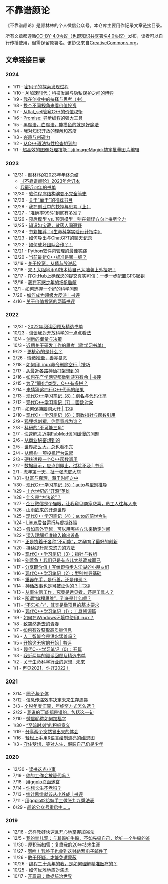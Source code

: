 # 不靠谱颜论

《不靠谱颜论》是颜林林的个人微信公众号。本仓库主要用作记录文章链接目录。

所有文章都遵循[CC-BY-4.0协议（也即知识共享署名4.0协议）](LICENSE)发布，读者可以自行传播使用，但需保留原署名。该协议来自[CreativeCommons.org](https://creativecommons.org/licenses/by/4.0/legalcode.zh-hans)。

## 文章链接目录

### 2024

* 1/11 - [密码子的探索发现过程](https://mp.weixin.qq.com/s/Q_RxDXtaDne8KKLBwRlHCA)
* 1/10 - [AI加速时代：科技发展与隐私保护之间的博弈](https://mp.weixin.qq.com/s/FNu2EtRGtXyhORAuT8a8jA)
* 1/9 - [我在创业中的抉择与思考（中）](https://mp.weixin.qq.com/s/v6VR799wMCtSlgi4tmtSCg)
* 1/8 - [换个不同视角来看价值投资](https://mp.weixin.qq.com/s/1La7uBCfeKiO7_YtyY3SRg)
* 1/7 - [从flat_set管窥C++的价值权衡](https://mp.weixin.qq.com/s/_twaQTKqC6p2Pc8c8qrLKA)
* 1/6 - [Promise: 异步编程的强大工具](https://mp.weixin.qq.com/s/atFlcMdulXcaC1dZidOW0Q)
* 1/5 - [黑魔法，白魔法，能摸鱼的就是好魔法](https://mp.weixin.qq.com/s/IlfY8hZa_3pqUia9-3Hxxw)
* 1/4 - [我对知识开放的理解和态度](https://mp.weixin.qq.com/s/EGM79BvaqWLS6djxCzjzGA)
* 1/3 - [兴趣与创造力](https://mp.weixin.qq.com/s/T4DtLwRRwSLUOy3cR1mBrg)
* 1/2 - [从C++语法特性检查想到的](https://mp.weixin.qq.com/s/xa9pJ-ZgqvJicTRdofndXQ)
* 1/1 - [超高效的图像处理技能：用ImageMagick搞定批量图片编辑](https://mp.weixin.qq.com/s/EA5J2EENzCiWYDjkZDdwVQ)

### 2023

* 12/31 - [颜林林的2023年年终总结](https://mp.weixin.qq.com/s/t_0fvas2SOvfIpXMeX4Fcg)
    * [《不靠谱颜论》2023年合订本](https://mp.weixin.qq.com/s/eDUHyrsHEiQUVj1Ansigsw)
    * [我最近四年的书单](https://mp.weixin.qq.com/s/ixSVbuw6-beufOYrAsQNYw)
* 12/30 - [软件程序结构演变不完全简史](https://mp.weixin.qq.com/s/L2wkIkkVrp1DFcjleAdeZw)
* 12/29 - [关于“单干”的推荐书目](https://mp.weixin.qq.com/s/exGi18F4aAKN-WQQjN5Bnw)
* 12/28 - [我在创业中的抉择与思考（上）](https://mp.weixin.qq.com/s/68WsiA8Hr2fb_3LJR55zRA)
* 12/27 - [“准确率99%”到底有多准？](https://mp.weixin.qq.com/s/i9hTjjSiGs7u6B91BO47RA)
* 12/26 - [预后模型 vs. 预测模型：别在错误方向上拼尽全力](https://mp.weixin.qq.com/s/pTFD-sB_EbGieG8zvmMEAw)
* 12/25 - [知识如宝藏，散落人间遍野](https://mp.weixin.qq.com/s/eL2INVrgKFGaFWuldwRHzQ)
* 12/24 - [书籍推荐：《生命科学实验设计指南》](https://mp.weixin.qq.com/s/_1i9EC4x-xwxmA3grNXcSQ)
* 12/23 - [如何导出与ChatGPT的聊天记录](https://mp.weixin.qq.com/s/U2bEu1eki38cJGsbsf3snA)
* 12/22 - [如何破坏团队合作？！](https://mp.weixin.qq.com/s/sczQOaZo3wtAc5bvfFuoHA)
* 12/21 - [Python软件包管理的最佳实践](https://mp.weixin.qq.com/s/8M5ssxmGXYECrAwpACoxgQ)
* 12/20 - [当前最新C++标准是哪一版？](https://mp.weixin.qq.com/s/90rPClS1qzR8iio14G3yuQ)
* 12/19 - [关于投资，从债与股说起](https://mp.weixin.qq.com/s/CrgHATyRVA1cnuNLQOyfVw)
* 12/18 - [来！大胆地用AI技术给自己大脑装上外挂吧！](https://mp.weixin.qq.com/s/Tq-Lh5qEcT8IiEA1KFevQQ)
* 12/17 - [在GitHub上确保您的提交真实可信：一步一步配置GPG密钥](https://mp.weixin.qq.com/s/mPxu4d7z65trQ49jWtyzig)
* 12/16 - [我在不惑之年的扬帆启航](https://mp.weixin.qq.com/s/VwDelcD2hgl7yfIELyiDCQ)
* 12/1 - [如何选择一个好的科学问题](https://mp.weixin.qq.com/s/IjpNilrNz4TShQ0NOcpSMw)
* 7/26 - [如何成为超级大反派｜书评](https://mp.weixin.qq.com/s/GlUZTBvpv1Jw2KFNWVXrYQ)
* 4/16 - [关于价值投资的两篇书评](https://mp.weixin.qq.com/s/8DJqpCJQmk-jtj1IIWnDXg)

### 2022

* 12/31 - [2022年阅读回顾及精选书单](https://mp.weixin.qq.com/s/AkATSjcMujY2BQQHBbCJ8Q)
* 10/23 - [谈谈我对开放科学的一点点看法](https://mp.weixin.qq.com/s/I5CdVTRrGyb55cnSPnRr9w)
* 10/4 - [创新的衡量与决策](https://mp.weixin.qq.com/s/Zj8F1UU6DYk3xlXCErA0FQ)
* 10/3 - [近期关于研发工作的思考（附学习书单）](https://mp.weixin.qq.com/s/lJamSAZ_d0vdba6W7dq9SA)
* 9/22 - [更核心的是什么？](https://mp.weixin.qq.com/s/iPpEtNnJAhqECbNUscp9Ag)
* 2/26 - [情绪推至，善亦易恶](https://mp.weixin.qq.com/s/tVmQ3X2aYdsTBcyshCAI2A)
* 2/18 - [如何用Linux命令删除空行 | 技巧](https://mp.weixin.qq.com/s/S5QI3Xu8pmim0GDx8A6p3w)
* 2/17 - [从最近各路神仙打架想到的](https://mp.weixin.qq.com/s/h1KH74bHUEJcGMNQAaoeGA)
* 2/16 - [如何在产学两界都做到游刃有余 | 书评](https://mp.weixin.qq.com/s/JsEYcBWvNS_V8AwdadFyLg)
* 2/15 - [为了“弱化”类型，C++有多拼？](https://mp.weixin.qq.com/s/ppihXN8iG-Nzb6eDvr7KTw)
* 2/14 - [来猜猜这四行C++代码的结果](https://mp.weixin.qq.com/s/97uewqqoUMyQCe9fHF3GVA)
* 2/13 - [现代C++学习笔记（8）：别名与代码化简](https://mp.weixin.qq.com/s/N8tfHUOhfh_l5f6yBEM53A)
* 2/12 - [现代C++学习笔记（7）：函数对象](https://mp.weixin.qq.com/s/h60kkUhiN3Gh3IInruRq0A)
* 2/11 - [如何保持脑洞大开 | 书评](https://mp.weixin.qq.com/s/qbU0j9mHGJXzMGORJPuZTA)
* 2/10 - [现代C++学习笔记（6）：函数指针与函数引用](https://mp.weixin.qq.com/s/L32JguFevNJnj_JYRxLRkQ)
* 2/9 - [狐狸或刺猬，你愿意成为谁？](https://mp.weixin.qq.com/s/Rez0VjGCiBlwQucwTBZoYg)
* 2/8 - [科研的“不可能三角”](https://mp.weixin.qq.com/s/sh3cBEIGS0rJP99Kgj5-dA)
* 2/7 - [快速解决近期PubMed访问缓慢的问题](https://mp.weixin.qq.com/s/pvKBfhqTeQAE7u5Tio7c7A)
* 2/6 - [从商业秘密想到的](https://mp.weixin.qq.com/s/_nNF9wVNdZ8fgeF1nDQUNQ)
* 2/5 - [世界那么大，总也看不完](https://mp.weixin.qq.com/s/0Yv2A59m0COIj_1mGj22fQ)
* 2/4 - [从解构一项投机行为说起](https://mp.weixin.qq.com/s/KTO8YmAbJBTs7uQ5voRBog)
* 2/3 - [硬核透视一个C++函数调用](https://mp.weixin.qq.com/s/KXWa-Yfu1t4j4Hck6bSPeQ)
* 2/2 - [数据展示，应点到即止，过犹不及 | 书评](https://mp.weixin.qq.com/s/al92yGYeq2NJ_JoYMB_Wkw)
* 2/1 - [虎年第一天，扯一张虎皮大旗](https://mp.weixin.qq.com/s/KtvS_IxYK0XVVwKP8R7nVw)
* 1/31 - [财富与真理，藏于时间之中](https://mp.weixin.qq.com/s/GxvRrxkpNqkBPZ76LxTZBQ)
* 1/30 - [现代C++学习笔记（5）：auto与型别推导](https://mp.weixin.qq.com/s/Eb1ZCZtlDU2Ajt3r5zOLWw)
* 1/29 - [十六世纪的“开源”英雄](https://mp.weixin.qq.com/s/MpjdzEvublV6zNlQthb0Rw)
* 1/28 - [什么是“方法论”？](https://mp.weixin.qq.com/s/HDHhF8wyPsprXwviCqSq4Q)
* 1/27 - [企业微信是个猫眼，让我窥见商家悲喜，员工人往与人来](https://mp.weixin.qq.com/s/FVbA1VRnDpJ5GR3gy49fgw)
* 1/26 - [山雨欲来的开源世界](https://mp.weixin.qq.com/s/i1U8PeJLX6aXYx6e0Y20Uw)
* 1/25 - [现代C++学习笔记（4）：auto的前世今生](https://mp.weixin.qq.com/s/xCcRgWjGD49vFTLefAZ7RA)
* 1/24 - [Linux后台运行与虚拟终端](https://mp.weixin.qq.com/s/IidpAnOq0VT1UZSLGOBx8A)
* 1/23 - [假如意外穿越，可以用哪些方法来确定时间](https://mp.weixin.qq.com/s/mrZUh8-JQI-nezUJyuyKdQ)
* 1/22 - [深入理解标准输入输出设备](https://mp.weixin.qq.com/s/SN6XEp5jOgvEwPYd4m3f_Q)
* 1/21 - [正是执着于各种“不可能”，才孕育了最好的创新](https://mp.weixin.qq.com/s/nVNtIVhlhlT5vRNULijFxA)
* 1/20 - [持续提升防忽悠力的方法](https://mp.weixin.qq.com/s/hk7EGYcM1a5UetEhLXjXig)
* 1/19 - [现代C++学习笔记（3）：指针与数组](https://mp.weixin.qq.com/s/zieV1X1z2YpNUp0ydv3a_g)
* 1/18 - [别着急！我们只是有点儿大器晚成而已](https://mp.weixin.qq.com/s/Svh6MfFkaD0PgDF6RvXdSw)
* 1/17 - [分享即价值！写给即将步入江湖的小朋友们](https://mp.weixin.qq.com/s/rlcJIgLlkT-qLv4dzChpNw)
* 1/16 - [现代C++学习笔记（2）：型别推导基础](https://mp.weixin.qq.com/s/6rlkGgQvP3USbrwF6D5Iyg)
* 1/15 - [重器在手，是行善，还是作恶？](https://mp.weixin.qq.com/s/hsautJDee-QYlkOArgZa8g)
* 1/14 - [神话故事也是可被证伪的？| 书评](https://mp.weixin.qq.com/s/ljfjMtp-Hh-E2ix7p1vefQ)
* 1/13 - [从事生信工作，究竟是远见者，还是工具人？](https://mp.weixin.qq.com/s/VPp9Iw7qR0kMNWmYJ-uN0Q)
* 1/12 - [所谓“编程思维”，到底是什么呢？](https://mp.weixin.qq.com/s/u7ihIMlpphHDeIx7ReDiwg)
* 1/11 - [“不忘初心”，其实是做项目的基本要求](https://mp.weixin.qq.com/s/hvoioufGd9zD5M-4PCtOxg)
* 1/10 - [现代C++学习笔记（1）：工具资源篇](https://mp.weixin.qq.com/s/5pMnsBCJxr5bt9hmKLQkDw)
* 1/9 - [如何在Windows环境中使用Linux？](https://mp.weixin.qq.com/s/95kaI8RFOoGMP0eyASuMIw)
* 1/8 - [致突然逝去的青春](https://mp.weixin.qq.com/s/dpHrEDAFftdE8n5wmy5P3g)
* 1/7 - [如何有效获取高质量信息](https://mp.weixin.qq.com/s/vMwa1DPouZ8ha4zj6s0yzQ)
* 1/6 - [人工智能会是洪水猛兽吗？](https://mp.weixin.qq.com/s/DUdEbKoY-lVC0QpjEAIYyQ)
* 1/5 - [开始这无穷的开始 | 书评](https://mp.weixin.qq.com/s/xPTklQmKXSM5Lka5TMGl7w)
* 1/4 - [现代C++学习笔记（0）：开篇](https://mp.weixin.qq.com/s/u46-CDwkZtpDb5Z3LyQVhQ)
* 1/3 - [我近两年的阅读回顾及精选书单](https://mp.weixin.qq.com/s/E4hvHELemUBO4-4E6cAD6A)
* 1/2 - [关于生命科学行业的遐想 | 未来](https://mp.weixin.qq.com/s/Sj1I35JL1vo-qO2IWBD8fw)
* 1/1 - [再见2021，你好2022！](https://mp.weixin.qq.com/s/B9GPUiFZV8gWjc_VQw_-LQ)

### 2021

* 3/14 - [圈子与个体](https://mp.weixin.qq.com/s/9PsUraj1KPVFl-_fsOy0tg)
* 3/12 - [信息传递效率决定未来生存周期](https://mp.weixin.qq.com/s/thmkpw9nmmCHvgYDPBztsg)
* 3/3 - [个税年度汇算，年终奖方式怎么选？](https://mp.weixin.qq.com/s/PwR0hdCMoX7aSm812Wceew)
* 2/22 - [我说的可能都是错的，包括这一句](https://mp.weixin.qq.com/s/hYiHJiyBCNX8xoOuNmY2sQ)
* 2/10 - [微信昵称如何加福字](https://mp.weixin.qq.com/s/zxJDuXRR6KcgSb2qyfhKsg)
* 1/30 - [“至暗时刻”的积极意义](https://mp.weixin.qq.com/s/6vtR7V2A0nfVHCyKdPLwww)
* 1/19 - [分享两个突然冒出来的体会](https://mp.weixin.qq.com/s/4GaYwVpE3wW6nWO0kc4Scg)
* 1/16 - [轻松上手用R语言绘制漂亮的维恩图](https://mp.weixin.qq.com/s/Z93iC-2iAueftwiyE3ltlQ)
* 1/3 - [守住梦想，笑对人生，假装自己仍是少年](https://mp.weixin.qq.com/s/vpLGhnQDvdK3k7HCeUt1zw)

### 2020

* 12/30 - [读书这点小事](https://mp.weixin.qq.com/s/7uB2F_9wfG80_doYwS6jWQ)
* 7/19 - [你的工作会被替代吗？](https://mp.weixin.qq.com/s/UrffeZuRKc7FrBwK4ltfSQ)
* 7/18 - [用ggplot2画迷宫](https://mp.weixin.qq.com/s/qeQ04mliUh-9rTVSpfAY2g)
* 7/14 - [你想长生不老吗？](https://mp.weixin.qq.com/s/5-anjbF6uiFRUs49v5Jniw)
* 7/13 - [统计思维就该从小养成 | 书评](https://mp.weixin.qq.com/s/gTm5_XxP3-W4Ee5AppcfJw)
* 7/11 - [用ggplot2给娃手工做张九九乘法表](https://mp.weixin.qq.com/s/-NGmN3jC0SJKWW_a28FGhw)
* 6/29 - [颜论公众号重启中……](https://mp.weixin.qq.com/s/7gHw1_JnZU9uBJixI3nxgQ)

### 2019

* 12/16 - [怎样教娃快速且开心地掌握加减法](https://mp.weixin.qq.com/s/zF6_VME4cku3_LwxrKUHGg)
* 12/5 - [我的育儿观：与其逼娃牛逼，不如先逼自己，给娃一个牛逼的爸](https://mp.weixin.qq.com/s/pw0fK4c_5f03h0QO25q7aA)
* 11/30 - [厚积当如雪：复盘我的20年技术生涯](https://mp.weixin.qq.com/s/jKB6nOuVZlnu6giYc7N1Qg)
* 11/27 - [啊哈！我终于也收到这封勒索电子邮件了](https://mp.weixin.qq.com/s/PABhpICPHli_p3zrfMxGSA)
* 11/26 - [敢于怀疑，才能免遭蒙蔽](https://mp.weixin.qq.com/s/lgzVm76hQzmgBP8h81wnew)
* 10/26 - [编程二十余年的我，是如何理解精准医疗的？](https://mp.weixin.qq.com/s/MjKImrH2aaDHJfd7hHZkdA)
* 10/25 - [如何优雅地应对焦虑](https://mp.weixin.qq.com/s/JSWJKz78eNA1RvKXRH5D3A)
* 10/17 - [开篇词：数据统治世界](https://mp.weixin.qq.com/s/Oq-JjT4LCE-ilT0ZACqXJg)
